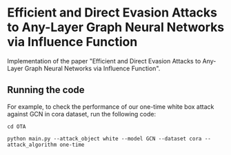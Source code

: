 # Efficient and Direct Evasion Attacks to Any-Layer Graph Neural Networks via Influence Function
Implementation of the paper "Efficient and Direct Evasion Attacks to Any-Layer Graph Neural Networks via Influence Function".
## Running the code
For example, to check the performance of our one-time white box attack against GCN in cora dataset, run the following code:
```
cd OTA
```

```
python main.py --attack_object white --model GCN --dataset cora --attack_algorithm one-time
```
